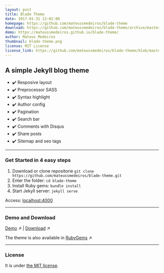 ```yaml
---
layout: post
title: Blade Theme
date: 2017-01-31 12:02:00
homepage: https://github.com/mateussmedeiros/blade-theme
download: https://github.com/mateussmedeiros/blade-theme/archive/master.zip
demo: https://mateussmedeiros.github.io/blade-theme/
author: Mateus Medeiros
thumbnail: blade-theme.png
license: MIT License
license_link: https://github.com/mateussmedeiros/blade-theme/blob/master/LICENSE
---
```


## A simple Jekyll blog theme

* :heavy_check_mark: Resposive layout
* :heavy_check_mark: Preprocessor SASS
* :heavy_check_mark: Syntax highlight
* :heavy_check_mark: Author config
* :heavy_check_mark: Pagination
* :heavy_check_mark: Search bar
* :heavy_check_mark: Comments with Disqus
* :heavy_check_mark: Share posts
* :heavy_check_mark: Sitemap and seo tags

-----

### Get Started in 4 easy steps

1. Download or clone repositorie `git clone https://github.com/mateussmedeiros/blade-theme.git`
2. Enter the folder: `cd blade-theme`
3. Install Ruby gems: `bundle install`
4. Start Jekyll server: `jekyll serve`

Access: [localhost:4000](http://localhost:4000)

-----

### Demo and Download

[Demo](http://mateussmedeiros.github.io/blade-theme/) :arrow_upper_right: |
[Download](https://github.com/mateussmedeiros/blade-theme/archive/master.zip) :arrow_upper_right:

The theme is also available in [RubyGems](https://rubygems.org/gems/blade-theme) :arrow_upper_right:

-----

### License

It is under [the MIT license](/LICENSE).